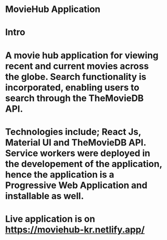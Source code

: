 # MovieHub Application

# Intro
# A movie hub application for viewing recent and current movies across the globe. Search functionality is incorporated, enabling users to search through the TheMovieDB API.

# Technologies include; React Js, Material UI and TheMovieDB API. Service workers were deployed in the developement of the application, hence the application is a Progressive Web Application and installable as well.

# Live application is on https://moviehub-kr.netlify.app/
